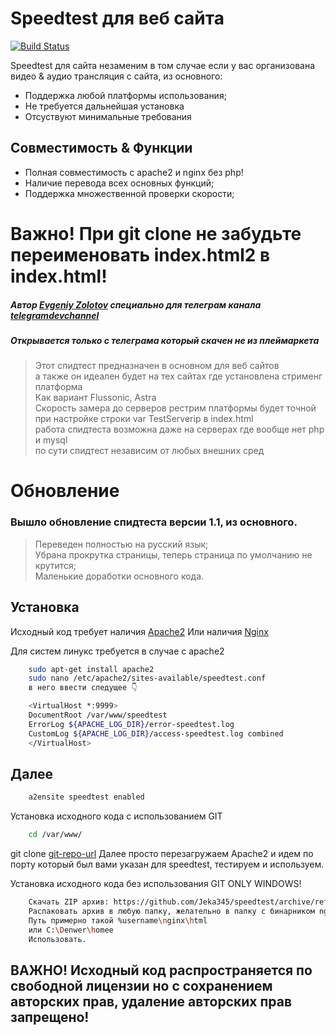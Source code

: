 # Speedtest для веб сайта

[![Build Status](https://travis-ci.org/joemccann/dillinger.svg?branch=master)](https://github.com/Jeka345/speedtest/archive/refs/heads/main.zip)

Speedtest для сайта незаменим в том случае если у вас организована видео & аудио трансляция с сайта, из основного:
- Поддержка любой платформы использования;
- Не требуется дальнейшая установка
- Отсуствуют минимальные требования
## Совместимость & Функции
- Полная совместимость с apache2 и nginx без php!
- Наличие перевода всех основных функций;
- Поддержка множественной проверки скорости;

# Важно! При git clone не забудьте переименовать index.html2 в index.html!
##### Автор [Evgeniy Zolotov] специально для телеграм канала [telegramdevchannel]
##### Открывается только с телеграма который скачен не из плеймаркета

> Этот спидтест предназначен в основном для веб сайтов  
> а также он идеален будет на тех сайтах где установлена стрименг платформа  
> Как вариант Flussonic, Astra  
> Скорость замера до серверов рестрим платформы будет точной  
> при настройке строки var TestServerip в index.html  
> работа спидтеста возможна даже на серверах где вообще нет php и mysql  
по сути спидтест независим от любых внешних сред  

# Обновление
### Вышло обновление спидтеста версии 1.1, из основного.
> Переведен полностью на русский язык;  
> Убрана прокрутка страницы, теперь страница по умолчанию не крутится;  
> Маленькие доработки основного кода.
## Установка

Исходный код требует наличия [Apache2](https://httpd.apache.org/download.cgi)
Или наличия [Nginx](https://nginx.org/en/download.html)

Для систем линукс требуется в случае с apache2
```sh
    sudo apt-get install apache2
    sudo nano /etc/apache2/sites-available/speedtest.conf
    в него ввести следущее 👇
````

```sh
    <VirtualHost *:9999>
    DocumentRoot /var/www/speedtest
    ErrorLog ${APACHE_LOG_DIR}/error-speedtest.log
    CustomLog ${APACHE_LOG_DIR}/access-speedtest.log combined
    </VirtualHost>
`````
## Далее

```sh
    a2ensite speedtest enabled
````
Установка исходного кода с использованием GIT
```sh
    cd /var/www/
`````
git clone [git-repo-url]
Далее просто перезагружаем Apache2 и идем по порту который был вами указан для speedtest, тестируем и используем.

Установка исходного кода без использования GIT ONLY WINDOWS!

````sh
    Скачать ZIP архив: https://github.com/Jeka345/speedtest/archive/refs/heads/main.zip
    Распаковать архив в любую папку, желательно в папку с бинарником nginx или apache
    Путь примерно такой %username\nginx\html
    или C:\Denwer\homee
    Использовать.
``````
   [git-repo-url]: <https://github.com/Jeka345/speedtest.gitt>
   [Evgeniy Zolotov]: <https://t.me/SmallVeins>
   [telegramdevchannel]: <https://t.me/devcm_jeka345old>
   
## ВАЖНО! Исходный код распространяется по свободной лицензии но с сохранением авторских прав, удаление авторских прав запрещено!
